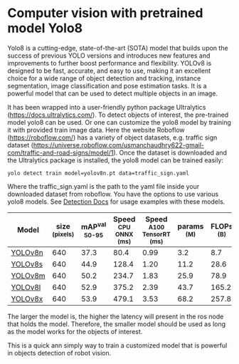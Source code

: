 # Computer vision with pretrained model Yolo8

Yolo8 is a cutting-edge, state-of-the-art (SOTA) model that builds upon the success of previous YOLO versions and introduces new features and improvements to further boost performance and flexibility. YOLOv8 is designed to be fast, accurate, and easy to use, making it an excellent choice for a wide range of object detection and tracking, instance segmentation, image classification and pose estimation tasks. It is a powerful model that can be used to detect multiple objects in an image. 

It has been wrapped into a user-friendly python package Ultralytics (https://docs.ultralytics.com/). To detect objects of interest, the pre-trained model yolo8 can be used. Or one can customize the yolo8 model by training it with provided train image data. Here the website Roboflow (https://roboflow.com/) has a variety of object datasets, e.g. traffic sign dataset (https://universe.roboflow.com/usmanchaudhry622-gmail-com/traffic-and-road-signs/model/1). Once the dataset is downloaded and the Ultralytics package is installed, the yolo8 model can be trained easily:
```
yolo detect train model=yolov8n.pt data=traffic_sign.yaml
```
Where the traffic_sign.yaml is the path to the yaml file inside your downloaded dataset from roboflow. You have the options to use various yolo8 models. See [Detection Docs](https://docs.ultralytics.com/tasks/detect/) for usage examples with these models.

| Model                                                                                | size<br><sup>(pixels) | mAP<sup>val<br>50-95 | Speed<br><sup>CPU ONNX<br>(ms) | Speed<br><sup>A100 TensorRT<br>(ms) | params<br><sup>(M) | FLOPs<br><sup>(B) |
| ------------------------------------------------------------------------------------ | --------------------- | -------------------- | ------------------------------ | ----------------------------------- | ------------------ | ----------------- |
| [YOLOv8n](https://github.com/ultralytics/assets/releases/download/v0.0.0/yolov8n.pt) | 640                   | 37.3                 | 80.4                           | 0.99                                | 3.2                | 8.7               |
| [YOLOv8s](https://github.com/ultralytics/assets/releases/download/v0.0.0/yolov8s.pt) | 640                   | 44.9                 | 128.4                          | 1.20                                | 11.2               | 28.6              |
| [YOLOv8m](https://github.com/ultralytics/assets/releases/download/v0.0.0/yolov8m.pt) | 640                   | 50.2                 | 234.7                          | 1.83                                | 25.9               | 78.9              |
| [YOLOv8l](https://github.com/ultralytics/assets/releases/download/v0.0.0/yolov8l.pt) | 640                   | 52.9                 | 375.2                          | 2.39                                | 43.7               | 165.2             |
| [YOLOv8x](https://github.com/ultralytics/assets/releases/download/v0.0.0/yolov8x.pt) | 640                   | 53.9                 | 479.1                          | 3.53                                | 68.2               | 257.8             |

The larger the model is, the higher the latency will present in the ros node that holds the model. Therefore, the smaller model should be used as long as the model works for the objects of interest.

This is a quick ann simply way to train a customized model that is powerful in objects detection of robot vision.



